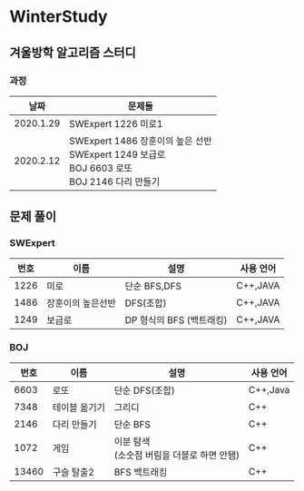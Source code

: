 # WinterStudy

## 겨울방학 알고리즘 스터디

### 과정
|날짜|문제들|
|----|----|
|2020.1.29|SWExpert 1226 미로1 |
|2020.2.12|SWExpert 1486 장훈이의 높은 선반 <br>SWExpert 1249 보급로 <br>BOJ 6603 로또 <br>BOJ 2146 다리 만들기|

## 문제 풀이

### SWExpert
|번호|이름|설명|사용 언어|
|----|----|----|--------|
|1226|미로|단순 BFS,DFS|C++,JAVA|
|1486|장훈이의 높은선반|DFS(조합)|C++,JAVA|
|1249|보급로|DP 형식의 BFS (백트래킹)|C++,JAVA|

### BOJ

|번호|이름|설명|사용 언어|
|----|----|----|--------|
|6603|로또|단순 DFS(조합)|C++,Java|
|7348|테이블 옮기기|그리디|C++|
|2146|다리 만들기|단순 BFS|C++|
|1072|게임|이분 탐색 <br>(소숫점 버림을 더블로 하면 안됌)|C++|
|13460|구슬 탈출2|BFS 백트래킹| C++|